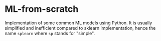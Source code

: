 # ML-from-scratch

Implementation of some common ML models using Python. It is usually simplified and inefficient compared to sklearn implementation, hence the name `splearn` where `sp` stands for "simple".
